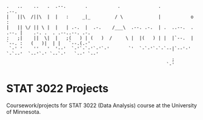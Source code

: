 ```                                                                                                                                                                                          
.   ..    ..   .  .--.       .           .              .                    .--.                      
|   ||\  /||\  |  |   :     _|_         / \             |           o       :                          
|   || \/ || \ |  |   | .-.  |  .-.    /___\  .--. .-.  | .  ..--.  .  .--. |    .-. .  . .--..--. .-. 
:   ;|    ||  \|  |   ;(   ) | (   )  /     \ |  |(   ) | |  |`--.  |  `--. :   (   )|  | |   `--.(.-' 
 `-' '    ''   '  '--'  `-'`-`-'`-'`-'       `'  `-`-'`-`-`--|`--'-' `-`--'  `--'`-' `--`-'   `--' `--'
                                                             ;                                          
                                                           `-'                                                               
```  

# STAT 3022 Projects

Coursework/projects for STAT 3022 (Data Analysis) course at the University of Minnesota.
